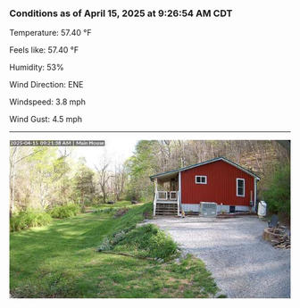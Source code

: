 ### Conditions as of April 15, 2025 at 9:26:54 AM CDT 

Temperature: 57.40 &deg;F

Feels like: 57.40 &deg;F

Humidity: 53%

Wind Direction: ENE

Windspeed: 3.8 mph

Wind Gust: 4.5 mph

---

<img src="./images/latest.jpeg"/>

